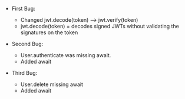 - First Bug:
	- Changed jwt.decode(token) --> jwt.verify(token)
	- jwt.decode(token) = decodes signed JWTs without validating the signatures on the token
	
- Second Bug:
	- User.authenticate was missing await.
	- Added await

- Third Bug:
	- User.delete missing await
	- Added await